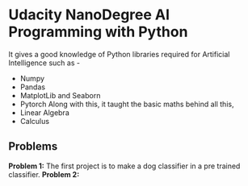 # Udacity NanoDegree AI Programming with Python
It gives a good knowledge of Python libraries required for Artificial Intelligence such as - 
- Numpy
- Pandas
- MatplotLib and Seaborn
- Pytorch
Along with this, it taught the basic maths behind all this,
- Linear Algebra
- Calculus

## Problems
**Problem 1:** The first project is to make a dog classifier in a pre trained classifier.
**Problem 2:** 
